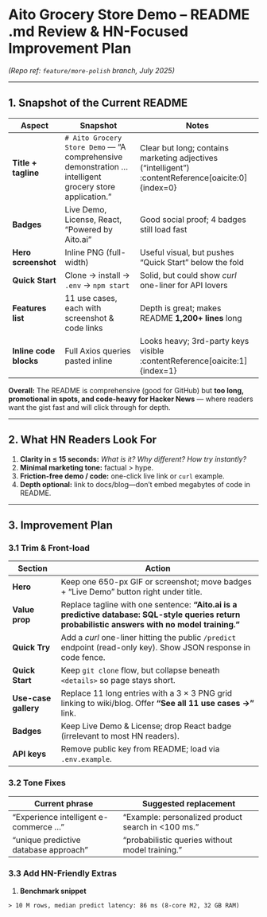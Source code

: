 <!-- README_HN_analysis.md -->
# Aito Grocery Store Demo – README .md Review & HN-Focused Improvement Plan  
*(Repo ref: `feature/more-polish` branch, July 2025)*

---

## 1. Snapshot of the Current README

| Aspect | Snapshot | Notes |
|--------|----------|-------|
| **Title + tagline** | `# Aito Grocery Store Demo` — “A comprehensive demonstration … intelligent grocery store application.” | Clear but long; contains marketing adjectives (“intelligent”) :contentReference[oaicite:0]{index=0} |
| **Badges** | Live Demo, License, React, “Powered by Aito.ai” | Good social proof; 4 badges still load fast |
| **Hero screenshot** | Inline PNG (full-width) | Useful visual, but pushes “Quick Start” below the fold |
| **Quick Start** | Clone → install → `.env` → `npm start` | Solid, but could show *curl* one-liner for API lovers |
| **Features list** | 11 use cases, each with screenshot & code links | Depth is great; makes README **1,200+ lines** long |
| **Inline code blocks** | Full Axios queries pasted inline | Looks heavy; 3rd-party keys visible :contentReference[oaicite:1]{index=1} |

**Overall:** The README is comprehensive (good for GitHub) but **too long, promotional in spots, and code-heavy for Hacker News** — where readers want the gist fast and will click through for depth.

---

## 2. What HN Readers Look For

1. **Clarity in ≤ 15 seconds:** *What is it? Why different? How try instantly?*  
2. **Minimal marketing tone:** factual > hype.  
3. **Friction-free demo / code:** one-click live link or `curl` example.  
4. **Depth optional:** link to docs/blog—don’t embed megabytes of code in README.

---

## 3. Improvement Plan

### 3.1 Trim & Front-load

| Section | Action |
|---------|--------|
| **Hero** | Keep one 650-px GIF or screenshot; move badges + “Live Demo” button right under title. |
| **Value prop** | Replace tagline with one sentence: **“Aito.ai is a predictive database: SQL-style queries return probabilistic answers with no model training.”** |
| **Quick Try** | Add a *curl* one-liner hitting the public `/predict` endpoint (read-only key). Show JSON response in code fence. |
| **Quick Start** | Keep `git clone` flow, but collapse beneath `<details>` so page stays short. |
| **Use-case gallery** | Replace 11 long entries with a 3 × 3 PNG grid linking to wiki/blog. Offer **“See all 11 use cases →”** link. |
| **Badges** | Keep Live Demo & License; drop React badge (irrelevant to most HN readers). |
| **API keys** | Remove public key from README; load via `.env.example`. |

### 3.2 Tone Fixes

| Current phrase | Suggested replacement |
|----------------|-----------------------|
| “Experience intelligent e-commerce …” | “Example: personalized product search in <100 ms.” |
| “unique predictive database approach” | “probabilistic queries without model training.” |

### 3.3 Add HN-Friendly Extras

1. **Benchmark snippet**

```text
> 10 M rows, median predict latency: 86 ms (8-core M2, 32 GB RAM)

